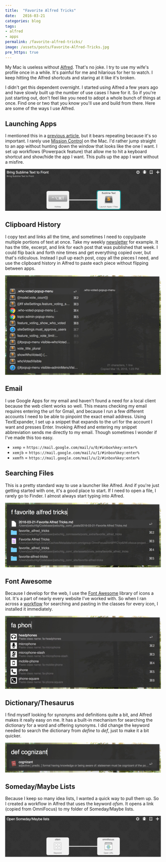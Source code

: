 ```yaml
---
title:  "Favorite Alfred Tricks"
date:   2016-03-21
categories: blog
tags:
- alfred
- apps
permalink: /favorite-alfred-tricks/
image: /assets/posts/Favorite-Alfred-Tricks.jpg
pre_https: true
---
```

My Mac is useless without [Alfred](https://www.alfredapp.com/). That's no joke. I try to use my wife's profile once in a while. It's painful for me and hilarious for her to watch. I keep hitting the Alfred shortcuts and staring at it like it's broken.
<!--more-->

I didn't get this dependent overnight. I started using Alfred a few years ago and have slowly built up the number of use cases I have for it. So if you're just starting out, don't feel like you need to adopt a whole bunch of things at once. Find one or two that you know you'll use and build from there. Here are some of the ways I use Alfred.

## Launching Apps

I mentioned this in a [previous article](http://joebuhlig.com/mac-navigation/), but it bears repeating because it's so important. I rarely use [Mission Control](https://en.wikipedia.org/wiki/Mission_Control_%28OS_X%29) on the Mac. I'd rather jump straight to an app without hunting down the window that looks like the one I want. I set up workflows (Powerpack feature) that allow me to hit a keyboard shortcut and show/hide the app I want. This pulls up the app I want without a misfire.

![Alfred App Launch](/assets/posts_extra/favorite_alfred_tricks/alfred-show-app-shortcut.jpg)

## Clipboard History

I copy text and links all the time, and sometimes I need to copy/paste multiple portions of text at once. Take my weekly [newsletter](http://joebuhlig.com/newsletter) for example. It has the title, excerpt, and link for each post that was published that week. I could flip back and forth nine times and get everything copied over, but that's ridiculous. Instead I pull up each post, copy all the pieces I need, and use the clipboard history in Alfred to paste each piece without flipping between apps. 

![Alfred Clipboard History](/assets/posts_extra/favorite_alfred_tricks/alfred-clipboard-history.jpg)

## Email

I use Google Apps for my email and haven't found a need for a local client because the web client works so well. This means checking my email requires entering the url for Gmail, and because I run a few different accounts I need to be able to pinpoint the exact email address. Using TextExpander, I set up a snippet that expands to the url for the account I want and presses Enter. Invoking Alfred and entering my snippet abbreviation sends me directly to my email. Though sometimes I wonder if I've made this too easy.

- `xemp` = `https://mail.google.com/mail/u/0/#inbox%key:enter%`
- `xemjb` = `https://mail.google.com/mail/u/1/#inbox%key:enter%`
- `xemfh` = `https://mail.google.com/mail/u/2/#inbox%key:enter%`
 
## Searching Files

This is a pretty standard way to use a launcher like Alfred. And if you're just getting started with one, it's a good place to start. If I need to open a file, I rarely go to Finder. I almost always start typing into Alfred.

![Alfred File Search](/assets/posts_extra/favorite_alfred_tricks/alfred-file-search.jpg)

## Font Awesome

Because I develop for the web, I use the [Font Awesome](https://fortawesome.github.io/Font-Awesome/) library of icons a lot. It's a part of nearly every website I've worked with. So when I ran across a [workflow](https://github.com/ruedap/alfred2-font-awesome-workflow) for searching and pasting in the classes for every icon, I installed it immediately.

![Alfred Font Awesome](/assets/posts_extra/favorite_alfred_tricks/alfred-font-awesome.jpg)

## Dictionary/Thesaurus

I find myself looking for synonyms and definitions quite a bit, and Alfred makes it really easy on me. It has a built-in mechanism for searching the dictionary for a word and offering synonyms. I did change the keyword needed to search the dictionary from _define_ to _def_,  just to make it a bit quicker.

![Alfred Define](/assets/posts_extra/favorite_alfred_tricks/alfred-define.jpg)

## Someday/Maybe Lists

Because I keep so many idea lists, I wanted a quick way to pull them up. So I created a workflow in Alfred that uses the keyword _ofsm_. It opens a link (copied from OmniFocus) to my folder of Someday/Maybe lists.

![Alfred Someday Maybe](/assets/posts_extra/favorite_alfred_tricks/alfred-someday-maybe.jpg)